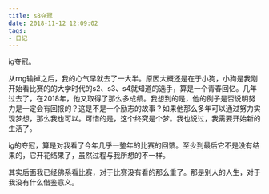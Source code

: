 ```yaml
---
title: s8夺冠
date: 2018-11-12 12:09:02
tags:
- 日记
---
```


ig夺冠。

从rng输掉之后，我的心气早就去了一大半。原因大概还是在于小狗，小狗是我刚开始看比赛的的大学时代的s2、s3、s4就知道的选手，算是一个青春回忆。几年过去了，在2018年，他又取得了那么多成绩。我想到的是，他的例子是否说明努力是一定会有回报的？这是不是一个励志的故事？如果他那么多年可以通过努力实现梦想，那么我也可以。可惜的是，这个终究是个梦。我也说过，我需要开始新的生活了。

ig的夺冠，算是对我看了今年几乎一整年的比赛的回馈。至少到最后它不是没有结果的，它开花结果了，虽然过程与我所想的不一样。

其实后面我已经佛系看比赛，对于比赛没有看的那么重了。那是别人的人生，对于我没有什么借鉴意义。

